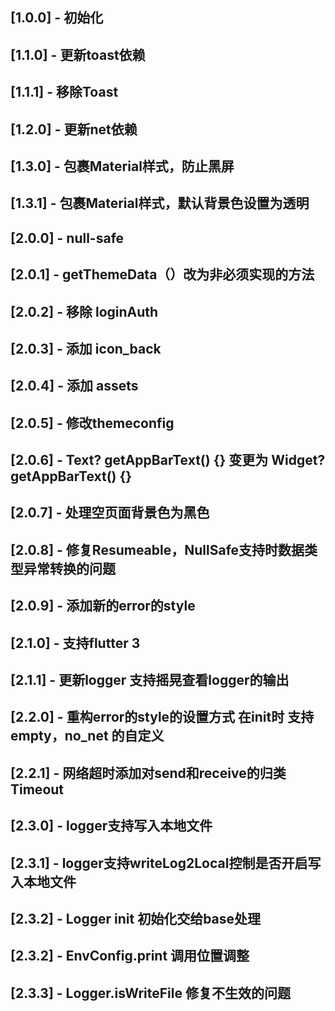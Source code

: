 ## [1.0.0] - 初始化

## [1.1.0] - 更新toast依赖

## [1.1.1] - 移除Toast

## [1.2.0] - 更新net依赖

## [1.3.0] - 包裹Material样式，防止黑屏

## [1.3.1] - 包裹Material样式，默认背景色设置为透明

## [2.0.0] - null-safe

## [2.0.1] - getThemeData（）改为非必须实现的方法

## [2.0.2] - 移除 loginAuth

## [2.0.3] - 添加 icon_back

## [2.0.4] - 添加 assets

## [2.0.5] - 修改themeconfig

## [2.0.6] -  Text? getAppBarText() {} 变更为   Widget? getAppBarText() {}

## [2.0.7] -  处理空页面背景色为黑色

## [2.0.8] -  修复Resumeable，NullSafe支持时数据类型异常转换的问题

## [2.0.9] -  添加新的error的style

## [2.1.0] -  支持flutter 3

## [2.1.1] -  更新logger 支持摇晃查看logger的输出

## [2.2.0] -  重构error的style的设置方式 在init时 支持empty，no_net 的自定义

## [2.2.1] -  网络超时添加对send和receive的归类Timeout

## [2.3.0] -  logger支持写入本地文件

## [2.3.1] -  logger支持writeLog2Local控制是否开启写入本地文件

## [2.3.2] -  Logger init 初始化交给base处理

## [2.3.2] -  EnvConfig.print 调用位置调整

## [2.3.3] -  Logger.isWriteFile 修复不生效的问题

